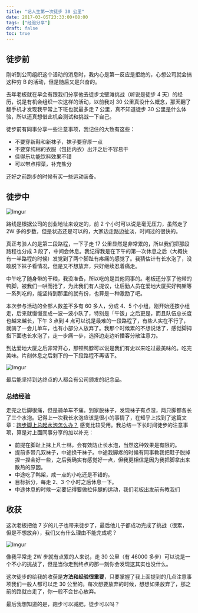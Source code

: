 ```yaml
---
title: "记人生第一次徒步 30 公里"
date: 2017-03-05T23:33:00+08:00
tags: ["经验分享"] 
draft: false
toc: true
---
```


## 徒步前

刚听到公司组织这个活动的消息时，我内心是第一反应是拒绝的，心想公司就会搞这种穷 B 的活动，但是随后又是兴奋的。

去年老板就在早会有跟我们分享他去徒步戈壁滩挑战（听说是徒步 4 天）的经历，说是有机会组织一次这样的活动，以前我对 30 公里真没什么概念，那天翻了翻手机才发现我平常上下班也就最多走 7 公里，真不知道徒步 30 公里是什么体验，所以还真想借此机会测试和挑战一下自己。

徒步前有同事分享一些注意事项，我记住的大致有这些：

<!--more-->

- 不要穿新鞋和新袜子，袜子要穿厚一点
- 不要穿纯棉的衣服（包括内衣）出汗之后不容易干
- 佳得乐功能饮料效果不错
- 可以带点榨菜，补充盐分

还好之前跑步的时候有买一些运动装备。

## 徒步中

![Imgur](https://blog-1251237404.cos.ap-guangzhou.myqcloud.com/20190424162816.png)

路线是根据公司的创业地址来设定的，前 2 个小时可以说是毫无压力，虽然走了 2W 多的步数，但是状态还是可以的，大家边走路边扯淡，时间过的很快的。

真正考验人的是第二段路程，一下子走 17 公里显然是非常累的，所以我们把那段路程也分成 3 段了，中间会休息。我记得我是在下午的第一次休息之后（大概快有一半路程的时候）发觉到了两个脚趾有疼痛的感觉了。我猜估计有长水泡了，没敢脱下袜子看情况，但是又不想放弃，只好继续忍着痛走。

中午吃了随身带的干粮，我没准备，所以吃的是其他同事的。老板还分享了他带的鸭脚，被我们一哄而抢了，为此我们有人提议，让后勤人员在爱地大厦买好鸭架等一系列吃的，能坚持到那里的就有份，也算是一种激励了吧。

本次参与活动的全部人数差不多有 60 多人，分成 4、5 个小组，刚开始还按小组走，后来就慢慢变成一波一波小队了，特别是「午饭」之后更是，而且队伍总长度也越来越长，下午 3 点到 4 点可以说是最难的一段路程了，有些人实在不行了，就骑了一会儿单车，也有小部分人放弃了。我那个时候累的不想说话了，感觉脚拇指下面也长水泡了，走一步痛一步，选择边走边听播客分散注意力。

到达爱地大厦之后非常开心，那顿鸭脖可以说是我们有史以来吃过最美味的。吃完美味。片刻休息之后剩下的一下段路程不再话下。

![Imgur](https://blog-1251237404.cos.ap-guangzhou.myqcloud.com/20190424162826.png)

最后能坚持到达终点的人都会有公司颁发的纪念品。

### 总结经验

走完之后脚很痛，但是骑单车不痛。到家脱袜子，发现袜子有点湿，两只脚都各长了三个水泡。记得上一次我长水泡应该是很小的事情了，在知乎上找到了这篇文章：[跑步脚上总起水泡怎么办？](https://www.zhihu.com/question/23847673/answer/124028510) 感觉比较受用。我总结一下长时间徒步的注意事项，算是对上面同事分享的加以补充：

- 前提在脚趾上抹上凡士林，会有效防止长水泡，当然这种效果是有限的。
- 提前多带几双袜子，中途换干袜子。中途我脚疼的时候有同事教我把鞋子脱掉捏一捏会好一些，之后我确实有感觉好一点，但我更相信是因为我把脚拿出来散热的原因。
- 中途吃了鸭架，咸一点的小吃还是不错的。
- 目标拆分，每走 2、3 个小时之后休息一下。
- 中途休息的时候一定要记得要做拉伸腿的运动，我们老板出发前有教我们

## 收获

这次老板把他 7 岁的儿子也带来徒步了，最后他儿子都成功完成了挑战（很累，但是不想放弃），我们又有什么理由不能完成呢？

![Imgur](https://blog-1251237404.cos.ap-guangzhou.myqcloud.com/20190424162837.png)

像我平常走 2W 步就有点累的人来说，走 30 公里（有 46000 多步）可以说是一个不小的挑战了，但是当你走到终点的那一刻你会发现这其实也没什么。

这次徒步的给我的收获是**方法和经验很重要**，只要掌握了我上面提到的几点注意事项我们一般人都可以走 30 公里的。每次想要放弃的时候，想想如果放弃了，那之前的路就白走了，你一般不会甘心放弃。

最后我想知道的是，跑步可以减肥，徒步可以吗？
